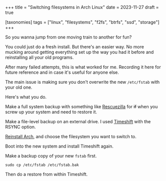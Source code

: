 +++
title = "Switching filesystems in Arch Linux"
date = 2023-11-27
draft = true

[taxonomies]
tags = ["linux", "filesystems", "f2fs", "btrfs", "ssd", "storage"]
+++

So you wanna jump from one moving train to another for fun?

You could just do a fresh install. But there's an easier way. No more mucking around getting everything set up the way you had it before and reinstalling all your old programs.

After many failed attempts, this is what worked for me. Recording it here for future reference and in case it's useful for anyone else.

The main issue is making sure you don't overwrite the new `/etc/fstab` with your old one.

Here's what you do.

Make a full system backup with something like [Rescuezilla](https://rescuezilla.com/) for ~~if~~ when you screw up your system and need to restore it.

Make a file-level backup on an external drive. I used [Timeshift](https://github.com/linuxmint/timeshift) with the RSYNC option.

[Reinstall Arch](/one-does-indeed-simply-install-arch-linux), and choose the filesystem you want to switch to.

Boot into the new system and install Timeshift again.

Make a backup copy of your new `fstab` first.

```
sudo cp /etc/fstab /etc/fstab.bak
```

Then do a restore from within Timeshift.




<!-- 

NOTES: DRAFTS

My Arch setup was stable. I needed something to break. So I decided to switch filesystems.

I'd tried before. But after restoring my files I couldn't get the system to boot.

When I installed I chose f2fs. It works well and it's fast and it apparently doesn't wear down my solid state drive as fast. 

-->